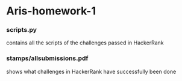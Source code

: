 # Aris-homework-1
### scripts.py 
contains all the scripts of the challenges passed in HackerRank
### stamps/allsubmissions.pdf 
shows what challenges in HackerRank have successfully been done
